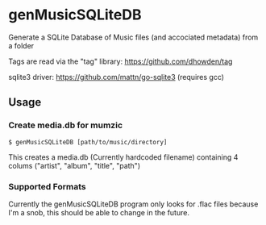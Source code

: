 # genMusicSQLiteDB
Generate a SQLite Database of Music files (and accociated metadata) from a folder

Tags are read via the "tag" library: https://github.com/dhowden/tag

sqlite3 driver: https://github.com/mattn/go-sqlite3 (requires gcc)

## Usage

### Create media.db for mumzic
`$ genMusicSQLiteDB [path/to/music/directory]`

This creates a media.db (Currently hardcoded filename) containing 4 colums ("artist", "album", "title", "path")

### Supported Formats
Currently the genMusicSQLiteDB program only looks for .flac files because I'm a snob, this should be able to change in the future.
